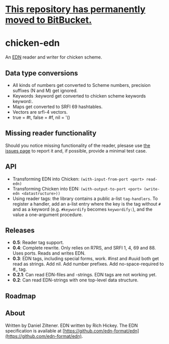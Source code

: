 # [This repository has permanently moved to BitBucket.](https://bitbucket.org/zilti/edn)

chicken-edn
===========

An [EDN](https://github.com/edn-format/edn) reader and writer for chicken scheme.

Data type conversions
---------------------

 * All kinds of numbers get converted to Scheme numbers, precision suffixes (N and M) get ignored.
 * Keywords :keyword get converted to chicken scheme keywords keyword:.
 * Maps get converted to SRFI 69 hashtables.
 * Vectors are srfi-4 vectors.
 * true = #t, false = #f, nil = '()

Missing reader functionality
----------------------------
Should you notice missing functionality of the reader, plesase use [the issues page](https://github.com/zilti/chicken-edn/issues) to report
it and, if possible, provide a minimal test case.

API
---

* Transforming EDN into Chicken: `(with-input-from-port <port> read-edn)`
* Transforming Chicken into EDN: `(with-output-to-port <port> (write-edn <datastructure>))`
* Using reader tags: the library contains a public a-list `tag-handlers`. To register a handler, add an a-list entry where the key is the tag without `#` and as a keyword (e.g. `#keywordify` becomes `keywordify:`), and the value a one-argument procedure.

Releases
--------

 * **0.5**: Reader tag support.
 * **0.4**: Complete rewrite. Only relies on R7RS, and SRFI 1, 4, 69 and 88. Uses ports. Reads and writes EDN.
 * **0.3**: EDN tags, including special forms, work. #inst and #uuid both get read as strings. Add nil. Add number prefixes. Add no-space-required to #_ tag.
 * **0.2.1**: Can read EDN-files and -strings. EDN tags are not working yet.
 * **0.2**: Can read EDN-strings with one top-level data structure.

Roadmap
-------


About
-----
Written by Daniel Ziltener. EDN written by Rich Hickey. The EDN specification is available at [https://github.com/edn-format/edn](https://github.com/edn-format/edn).
